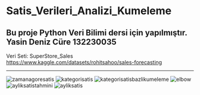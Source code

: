 # Satis_Verileri_Analizi_Kumeleme
Bu proje Python Veri Bilimi dersi için yapılmıştır. Yasin Deniz Cüre 132230035
----------------------------------------------------------------------------

Veri Seti: SuperStore_Sales https://www.kaggle.com/datasets/rohitsahoo/sales-forecasting

----------------------------------------------------------------------------
![zamanagoresatis](https://github.com/user-attachments/assets/67896327-bdbb-4c65-b086-7ef1da6b46a8)
![kategorisatis](https://github.com/user-attachments/assets/4d80f451-41e7-4951-a2f9-1ce9c034a8d2)
![kategorisatisbazlikumeleme](https://github.com/user-attachments/assets/03a904bd-0448-4fad-b932-8775f97a4e35)
![elbow](https://github.com/user-attachments/assets/48cb0703-f09f-4515-914d-792ec605a76e)
![ayliksatistahmini](https://github.com/user-attachments/assets/5b91928b-7e51-4beb-9b79-0c448d3210af)
![ayliksatis](https://github.com/user-attachments/assets/8892d00a-8ba4-4580-b06f-bf7b56e6bfcd)
